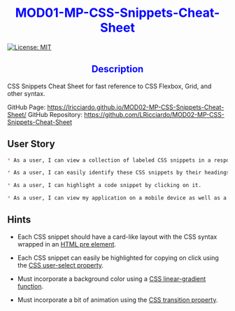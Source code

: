 # <center><font color="blue">**MOD01-MP-CSS-Snippets-Cheat-Sheet**</font></center>

[![License: MIT](https://img.shields.io/badge/License-MIT-yellow.svg)](https://opensource.org/licenses/MIT)

## <center><font color="blue">**Description**</font></center>
CSS Snippets Cheat Sheet for fast reference to CSS Flexbox, Grid, and other syntax.

GitHub Page: https://lricciardo.github.io/MOD02-MP-CSS-Snippets-Cheat-Sheet/
GitHub Repository: https://github.com/LRicciardo/MOD02-MP-CSS-Snippets-Cheat-Sheet


## User Story

```md
* As a user, I can view a collection of labeled CSS snippets in a responsive grid.

* As a user, I can easily identify these CSS snippets by their headings.

* As a user, I can highlight a code snippet by clicking on it.

* As a user, I can view my application on a mobile device as well as a desktop.
```


## Hints

* Each CSS snippet should have a card-like layout with the CSS syntax wrapped in an [HTML pre element](https://developer.mozilla.org/en-US/docs/Web/HTML/Element/pre).

* Each CSS snippet can easily be highlighted for copying on click using the [CSS user-select property](https://developer.mozilla.org/en-US/docs/Web/CSS/user-select).

* Must incorporate a background color using a [CSS linear-gradient function](https://developer.mozilla.org/en-US/docs/Web/CSS/linear-gradient).

* Must incorporate a bit of animation using the [CSS transition property](https://developer.mozilla.org/en-US/docs/Web/CSS/transition).
